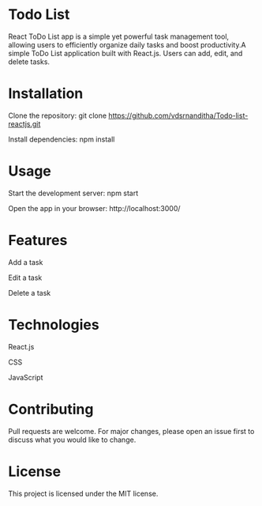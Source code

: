 # Todo List
React ToDo List app is a simple yet powerful task management tool, allowing users to efficiently organize daily tasks and boost productivity.A simple ToDo List application built with React.js. Users can add, edit, and delete tasks.

# Installation
Clone the repository: git clone https://github.com/vdsrnanditha/Todo-list-reactjs.git

Install dependencies: npm install
# Usage
Start the development server: npm start

Open the app in your browser: http://localhost:3000/

# Features

Add a task

Edit a task

Delete a task

# Technologies

React.js

CSS

JavaScript

# Contributing

Pull requests are welcome. For major changes, please open an issue first to discuss what you would like to change.

# License

This project is licensed under the MIT license.
